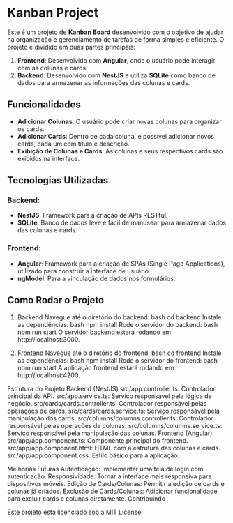 # Kanban Project

Este é um projeto de **Kanban Board** desenvolvido com o objetivo de ajudar na organização e gerenciamento de tarefas de forma simples e eficiente. O projeto é dividido em duas partes principais:

1. **Frontend**: Desenvolvido com **Angular**, onde o usuário pode interagir com as colunas e cards.
2. **Backend**: Desenvolvido com **NestJS** e utiliza **SQLite** como banco de dados para armazenar as informações das colunas e cards.

## Funcionalidades

- **Adicionar Colunas**: O usuário pode criar novas colunas para organizar os cards.
- **Adicionar Cards**: Dentro de cada coluna, é possível adicionar novos cards, cada um com título e descrição.
- **Exibição de Colunas e Cards**: As colunas e seus respectivos cards são exibidos na interface.

## Tecnologias Utilizadas

### Backend:
- **NestJS**: Framework para a criação de APIs RESTful.
- **SQLite**: Banco de dados leve e fácil de manusear para armazenar dados das colunas e cards.
  
### Frontend:
- **Angular**: Framework para a criação de SPAs (Single Page Applications), utilizado para construir a interface de usuário.
- **ngModel**: Para a vinculação de dados nos formulários.

## Como Rodar o Projeto

1. Backend
Navegue até o diretório do backend:
bash
cd backend
Instale as dependências:
bash
npm install
Rode o servidor do backend:
bash
npm run start
O servidor backend estará rodando em http://localhost:3000.

2. Frontend
Navegue até o diretório do frontend:
bash
cd frontend
Instale as dependências:
bash
npm install
Rode o servidor do frontend:
bash
npm run start
A aplicação frontend estará rodando em http://localhost:4200.

Estrutura do Projeto
Backend (NestJS)
src/app.controller.ts: Controlador principal da API.
src/app.service.ts: Serviço responsável pela lógica de negócio.
src/cards/cards.controller.ts: Controlador responsável pelas operações de cards.
src/cards/cards.service.ts: Serviço responsável pela manipulação dos cards.
src/columns/columns.controller.ts: Controlador responsável pelas operações de colunas.
src/columns/columns.service.ts: Serviço responsável pela manipulação das colunas.
Frontend (Angular)
src/app/app.component.ts: Componente principal do frontend.
src/app/app.component.html: HTML com a estrutura das colunas e cards.
src/app/app.component.css: Estilo básico para a aplicação.


Melhorias Futuras
Autenticação: Implementar uma tela de login com autenticação.
Responsividade: Tornar a interface mais responsiva para dispositivos móveis.
Edição de Cards/Colunas: Permitir a edição de cards e colunas já criados.
Exclusão de Cards/Colunas: Adicionar funcionalidade para excluir cards e colunas diretamente.
Contribuindo

Este projeto está licenciado sob a MIT License.
